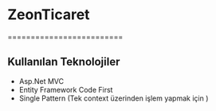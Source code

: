 # ZeonTicaret
=========================
## Kullanılan Teknolojiler ##
 - Asp.Net MVC
 - Entity Framework Code First
 - Single Pattern (Tek context üzerinden  işlem yapmak için )


 

